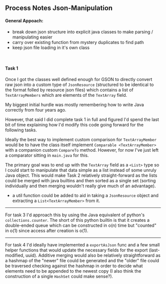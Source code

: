 Process Notes Json-Manipulation
---

#### General Appoach:

* break down json structure into explicit java classes to make parsing / manipulating easier
* carry over existing function from mystery duplicates to find path
* keep json file loading in it's own class

&nbsp;
#### Task 1

Once I got the classes well defined enough for GSON to directly convert raw json into a custom type of
`JsonResource` (structured to be identical to the format folled by resource json files) which contains
a list of `TextArrayMembers` which are elements of the `TextArray` field.

My biggest initial hurdle was mostly remembering how to write Java correctly from four years ago.

However, that said I did complete task 1 in full and figured I'd spend the last bit of time explaining how
I'd modify this code going forward for the following tasks.

Ideally the best way to implement custom comparison for `TextArrayMember` would be to have the class
itself implement `Comparable <TextArrayMember>` with a companion custom `CompareTo` method.  However,
for now I've just left a comparator sitting in `main.java` for this.

The primary goal was to end up with the `TextArray` field as a `<List>` type so I could start to manipulate
that data simple as a list instead of some unruly Java object.  This would make Task 2 relatively straight-forward
as the lists could be merged with java builtins and then sorted as a single set  (sorting individually and then merging
wouldn't really give much of an advantage). 

* a util function could be added to aid in taking a `JsonResource` object and extracting
a `List<TextArrayMember>` from it.

---

For task 3 I'd approach this by using the Java equivalent of python's `collections.counter`.  The short
of this python builtin is that it creates a double-ended queue which can be constructed in o(n) time but
"counted" in o(1) since access after creation is o(1).

---

For task 4 I'd ideally have implemented a `exportAsJson` func and a few small helper functions that would update the 
necessary fields for the export (last-modified, uuid).  Additive merging would also be relatively straightforward as a 
hashmap of the "newer" file could be generated and the "older" file could be traversed checking against the hashmap in order
to decide what elements need to be appended to the newest copy (I also think the construction of a single `HashSet` could make sense?).